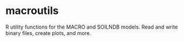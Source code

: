 # macroutils
R utility functions for the MACRO and SOILNDB models. Read and write binary files, create plots, and more.
